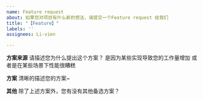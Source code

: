 ```yaml
---
name: Feature request
about: 如果您对项目有什么新的想法，请提交一个Feature request 给我们
title: "【Feature】"
labels: ''
assignees: Li-vien

---
```


**方案来源**
请描述您为什么提出这个方案？
是因为某些实现导致您的工作量增加
或者是在某些场景下性能很糟糕

**方案**
清晰的描述您的方案~

**其他**
除了上述方案外，您有没有其他备选方案？
